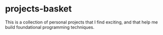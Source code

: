 # projects-basket
This is a collection of personal projects that I find exciting, and that help me build foundational programming techniques.
